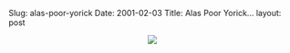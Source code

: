 Slug: alas-poor-yorick
Date: 2001-02-03
Title: Alas Poor Yorick...
layout: post

<center><img border="0" src="http://media.redmonk.net/images/alasPoorYorick.jpg" /></center>
